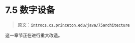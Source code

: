 # 7.5 数字设备

> 原文：[`introcs.cs.princeton.edu/java/75architecture`](https://introcs.cs.princeton.edu/java/75architecture)

这一章节正在进行重大改造。
